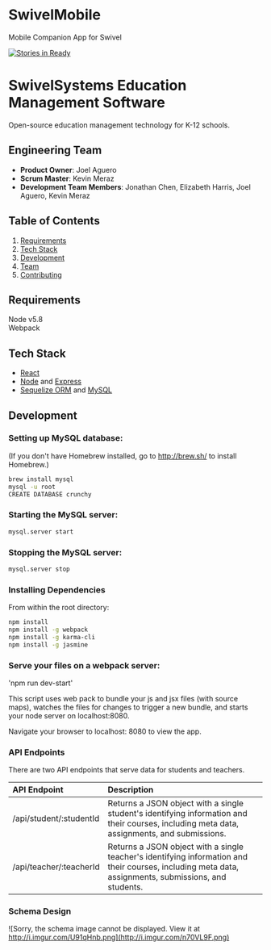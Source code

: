 # SwivelMobile
Mobile Companion App for Swivel 

[![Stories in Ready](https://badge.waffle.io/SwivelSystems/Swivel.png?label=ready&title=Ready)](https://waffle.io/HolisticParallelogram/SwivelSystems/Swivel)
# SwivelSystems Education Management Software
Open-source education management technology for K-12 schools.

## Engineering Team

  - __Product Owner__: Joel Aguero
  - __Scrum Master__: Kevin Meraz
  - __Development Team Members__: Jonathan Chen, Elizabeth Harris, Joel Aguero, Kevin Meraz

## Table of Contents

1. [Requirements](#requirements)
1. [Tech Stack](#tech-stack)
1. [Development](#development)
1. [Team](#legacy-team)
1. [Contributing](#contributing)


## Requirements

Node v5.8  
Webpack

## Tech Stack
- [React](https://facebook.github.io/react/)
- [Node](https://nodejs.org/en/) and [Express](http://expressjs.com/)
- [Sequelize ORM](http://docs.sequelizejs.com/en/latest/) and [MySQL](https://www.mysql.com/)

## Development

### Setting up MySQL database:
(If you don't have Homebrew installed, go to http://brew.sh/ to install Homebrew.)
```sh
brew install mysql
mysql -u root
CREATE DATABASE crunchy
```

### Starting the MySQL server:

```sh
mysql.server start
```

### Stopping the MySQL server:

```sh
mysql.server stop
```

### Installing Dependencies

From within the root directory:

```sh
npm install
npm install -g webpack
npm install -g karma-cli
npm install -g jasmine
```

### Serve your files on a webpack server:

'npm run dev-start'

This script uses web pack to bundle your js and jsx files (with source maps), watches the files for changes to trigger a new bundle, and starts your node server on localhost:8080.

Navigate your browser to localhost: 8080 to view the app.

### API Endpoints
There are two API endpoints that serve data for students and teachers.

| API Endpoint        | Description           |
| :------------- |:-------- |
| /api/student/:studentId      | Returns a JSON object with a single student's identifying information and their courses, including meta data, assignments, and submissions. |
| /api/teacher/:teacherId      | Returns a JSON object with a single teacher's identifying information and their courses, including meta data, assignments, submissions, and students.      |  

### Schema Design
![Sorry, the schema image cannot be displayed. View it at http://i.imgur.com/U91qHnb.png](http://i.imgur.com/n70VL9F.png)
<!--
### Current Build Health [![Build Status](https://travis-ci.org/HolisticParallelogram/crunchy-tunes.svg?branch=master)](https://travis-ci.org/HolisticParallelogram/crunchy-tunes)
View the build [history](https://travis-ci.org/HolisticParallelogram/crunchy-tunes/builds) -->
<!--
### Roadmap

View the project roadmap [here](https://waffle.io/HolisticParallelogram/crunchy-tunes)
[![Stories in 'Backlog'](https://badge.waffle.io/HolisticParallelogram/crunchy-tunes.svg?label=Backlog&title=Backlog)](http://waffle.io/HolisticParallelogram/crunchy-tunes)
[![Stories in 'Ready'](https://badge.waffle.io/HolisticParallelogram/crunchy-tunes.svg?label=Ready&title=Ready)](http://waffle.io/HolisticParallelogram/crunchy-tunes)
[![Stories in 'In Progress'](https://badge.waffle.io/HolisticParallelogram/crunchy-tunes.svg?label=In%20Progress&title=In%20Progress)](http://waffle.io/HolisticParallelogram/crunchy-tunes)


## Contributing

See [CONTRIBUTING.md](CONTRIBUTING.md) for contribution guidelines. -->

